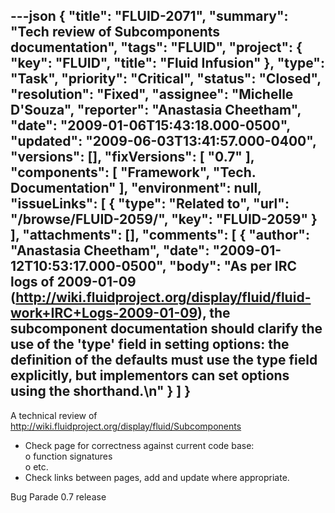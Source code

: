 ---json
{
  "title": "FLUID-2071",
  "summary": "Tech review of Subcomponents documentation",
  "tags": "FLUID",
  "project": {
    "key": "FLUID",
    "title": "Fluid Infusion"
  },
  "type": "Task",
  "priority": "Critical",
  "status": "Closed",
  "resolution": "Fixed",
  "assignee": "Michelle D'Souza",
  "reporter": "Anastasia Cheetham",
  "date": "2009-01-06T15:43:18.000-0500",
  "updated": "2009-06-03T13:41:57.000-0400",
  "versions": [],
  "fixVersions": [
    "0.7"
  ],
  "components": [
    "Framework",
    "Tech. Documentation"
  ],
  "environment": null,
  "issueLinks": [
    {
      "type": "Related to",
      "url": "/browse/FLUID-2059/",
      "key": "FLUID-2059"
    }
  ],
  "attachments": [],
  "comments": [
    {
      "author": "Anastasia Cheetham",
      "date": "2009-01-12T10:53:17.000-0500",
      "body": "As per IRC logs of 2009-01-09 (<http://wiki.fluidproject.org/display/fluid/fluid-work+IRC+Logs-2009-01-09>), the subcomponent documentation should clarify the use of the 'type' field in setting options: the definition of the defaults must use the type field explicitly, but implementors can set options using the shorthand.\n"
    }
  ]
}
---
A technical review of\
<http://wiki.fluidproject.org/display/fluid/Subcomponents>

* &#x20;Check page for correctness against current code base:\
  &#x20;         o function signatures\
  &#x20;         o etc.
* Check links between pages, add and update where appropriate.

Bug Parade 0.7 release&#x20;

        